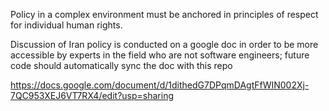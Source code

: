 
Policy in a complex environment must be anchored in principles of respect for individual human rights.

Discussion of Iran policy is conducted on a google doc in order to be more accessible by experts in the field who are not software engineers; future code should automatically sync the doc with this repo

https://docs.google.com/document/d/1dithedG7DPqmDAgtFfWIN002Xj-7QC953XEJ6VT7RX4/edit?usp=sharing
